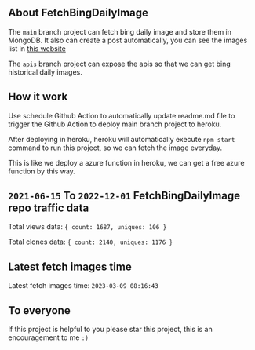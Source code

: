 ## About FetchBingDailyImage

The `main` branch project can fetch bing daily image and store them in MongoDB.
It also can create a post automatically, you can see the images list in [this website](https://oursalbum.netlify.app)

The `apis` branch project can expose the apis so that we can get bing historical daily images.

## How it work

Use schedule Github Action to automatically update readme.md file to trigger the Github Action to deploy main branch project to heroku.

After deploying in heroku, heroku will automatically execute `npm start` command to run this project, so we can fetch the image everyday.

This is like we deploy a azure function in heroku, we can get a free azure function by this way.

## `2021-06-15` To `2022-12-01` FetchBingDailyImage repo traffic data

Total views data: `{ count: 1687, uniques: 106 }`

Total clones data: `{ count: 2140, uniques: 1176 }`

## Latest fetch images time

Latest fetch images time: `2023-03-09 08:16:43`

## To everyone

If this project is helpful to you please star this project, this is an encouragement to me `:)`



